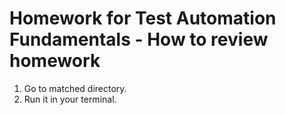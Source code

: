 # Homework for Test Automation Fundamentals - How to review homework

1. Go to matched directory.
2. Run it in your terminal.
